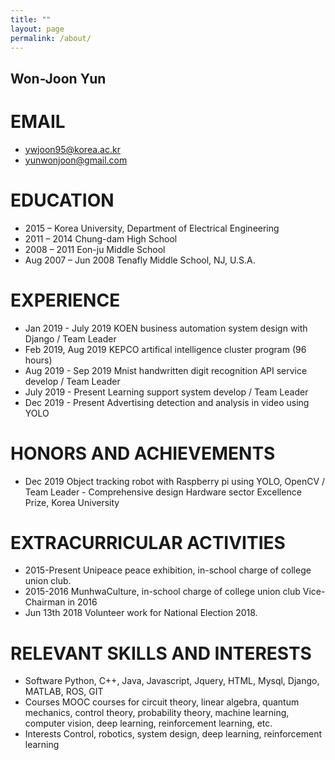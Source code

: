 ```yaml
---
title: ""
layout: page
permalink: /about/
---
```


Won-Joon Yun
----

EMAIL
====
   * ywjoon95@korea.ac.kr 
   * yunwonjoon@gmail.com   

EDUCATION 
====

   * 2015 –   Korea University, Department of Electrical Engineering
   * 2011 – 2014   Chung-dam High School 
   * 2008 – 2011   Eon-ju Middle School 
   * Aug 2007 – Jun 2008 Tenafly Middle School, NJ, U.S.A.   

EXPERIENCE
====

   * Jan 2019 - July 2019 KOEN business automation system design with Django / Team Leader 
   * Feb 2019, Aug 2019 KEPCO artifical intelligence cluster program (96 hours) 
   * Aug 2019 - Sep 2019 Mnist handwritten digit recognition API service develop / Team Leader 
   * July 2019 - Present  Learning support system develop / Team Leader  
   * Dec 2019 - Present  Advertising detection and analysis in video using YOLO 
   
HONORS AND ACHIEVEMENTS
====

   * Dec 2019 Object tracking robot with Raspberry pi using YOLO, OpenCV / Team Leader     - Comprehensive design Hardware sector Excellence Prize, Korea University 
   
EXTRACURRICULAR ACTIVITIES 
====

   * 2015-Present  Unipeace peace exhibition, in-school charge of college union club.
   * 2015-2016   MunhwaCulture, in-school charge of college union club    Vice-Chairman in 2016 
   * Jun 13th 2018 Volunteer work for National Election 2018.
   
RELEVANT SKILLS AND INTERESTS 
====

   * Software  Python, C++, Java, Javascript, Jquery, HTML, Mysql, Django, MATLAB, ROS, GIT 
   * Courses MOOC courses for circuit theory, linear algebra, quantum mechanics, control theory, probability theory, machine learning, computer vision, deep learning, reinforcement learning, etc. 
   * Interests  Control, robotics, system design, deep learning, reinforcement learning 
   
